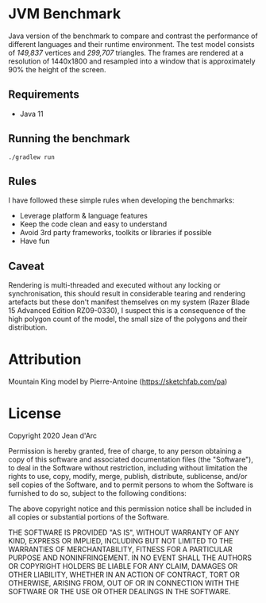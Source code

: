 # JVM Benchmark
Java version of the benchmark to compare and contrast the performance of different 
languages and their runtime environment. The test model consists of *149,837* vertices 
and *299,707* triangles. The  frames are rendered at a resolution of 1440x1800 
and resampled into a window that is approximately 90% the height of the screen.

## Requirements
- Java 11

## Running the benchmark
```
./gradlew run
```

## Rules
I have followed these simple rules when developing the benchmarks:

- Leverage platform & language features
- Keep the code clean and easy to understand
- Avoid 3rd party frameworks, toolkits or libraries if possible
- Have fun

## Caveat
Rendering is multi-threaded and executed without any locking or synchronisation, this 
should result in considerable tearing and rendering artefacts but these don't manifest 
themselves on my system (Razer Blade 15 Advanced Edition RZ09-0330), I suspect this is 
a consequence of the high polygon count of the model, the small size of the polygons 
and their distribution.

# Attribution
Mountain King model by Pierre-Antoine (https://sketchfab.com/pa)

# License
Copyright 2020 Jean d'Arc

Permission is hereby granted, free of charge, to any person obtaining a copy of this 
software and associated documentation files (the "Software"), to deal in the Software 
without restriction, including without limitation the rights to use, copy, modify, 
merge, publish, distribute, sublicense, and/or sell copies of the Software, and to permit 
persons to whom the Software is furnished to do so, subject to the following conditions:

The above copyright notice and this permission notice shall be included in all copies or 
substantial portions of the Software.

THE SOFTWARE IS PROVIDED "AS IS", WITHOUT WARRANTY OF ANY KIND, EXPRESS OR IMPLIED, 
INCLUDING BUT NOT LIMITED TO THE WARRANTIES OF MERCHANTABILITY, FITNESS FOR A PARTICULAR 
PURPOSE AND NONINFRINGEMENT. IN NO EVENT SHALL THE AUTHORS OR COPYRIGHT HOLDERS BE 
LIABLE FOR ANY CLAIM, DAMAGES OR OTHER LIABILITY, WHETHER IN AN ACTION OF CONTRACT, 
TORT OR OTHERWISE, ARISING FROM, OUT OF OR IN CONNECTION WITH THE SOFTWARE OR THE 
USE OR OTHER DEALINGS IN THE SOFTWARE.
